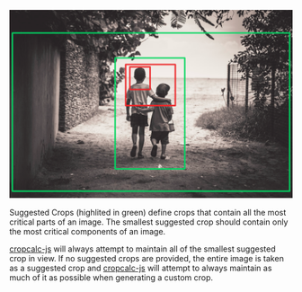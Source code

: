 ![Example of Suggested and Fallback Crops](https://raw.githubusercontent.com/salieo/web-docs/master/img/example_crops.PNG)

Suggested Crops (highlited in green) define crops that contain all the most critical parts of an image. The smallest suggested crop should contain only the most critical components of an image.

[cropcalc-js](https://github.com/salieo/cropcalc-js) will always attempt to maintain all of the smallest suggested crop in view. If no suggested crops are provided, the entire image is taken as a suggested crop and [cropcalc-js](https://github.com/salieo/cropcalc-js) will attempt to always maintain as much of it as possible when generating a custom crop.